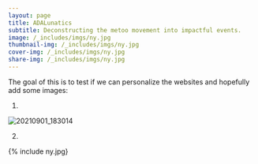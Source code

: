 ```yaml
---
layout: page
title: ADALunatics
subtitle: Deconstructing the metoo movement into impactful events. 
image: /_includes/imgs/ny.jpg
thumbnail-img: /_includes/imgs/ny.jpg
cover-img: /_includes/imgs/ny.jpg
share-img: /_includes/imgs/ny.jpg
---
```


The goal of this is to test if we can personalize the websites and hopefully add some images:

1)

![20210901_183014](https://user-images.githubusercontent.com/65892642/145226409-c5993575-1bca-4a72-a5e5-d55359039b03.jpg)

2)

{% include ny.jpg}
